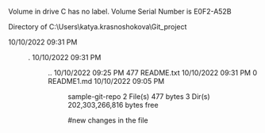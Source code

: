  Volume in drive C has no label.
 Volume Serial Number is E0F2-A52B

 Directory of C:\Users\katya.krasnoshokova\Git_project

10/10/2022  09:31 PM    <DIR>          .
10/10/2022  09:31 PM    <DIR>          ..
10/10/2022  09:25 PM               477 README.txt
10/10/2022  09:31 PM                 0 README1.md
10/10/2022  09:05 PM    <DIR>          sample-git-repo
               2 File(s)            477 bytes
               3 Dir(s)  202,303,266,816 bytes free

#new changes in the file